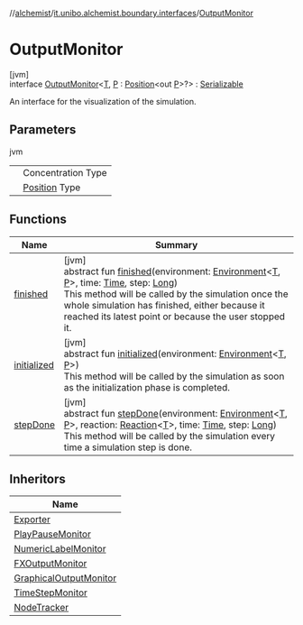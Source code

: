 //[alchemist](../../../index.md)/[it.unibo.alchemist.boundary.interfaces](../index.md)/[OutputMonitor](index.md)

# OutputMonitor

[jvm]\
interface [OutputMonitor](index.md)<[T](index.md), [P](index.md) : [Position](../../it.unibo.alchemist.model.interfaces/-position/index.md)<out [P](../../it.unibo.alchemist.model.interfaces/-layer/index.md)>?> : [Serializable](https://docs.oracle.com/javase/8/docs/api/java/io/Serializable.html)

An interface for the visualization of the simulation.

## Parameters

jvm

| | |
|---|---|
| <T> | Concentration Type |
| <P> | [Position](../../it.unibo.alchemist.model.interfaces/-position/index.md) Type |

## Functions

| Name | Summary |
|---|---|
| [finished](finished.md) | [jvm]<br>abstract fun [finished](finished.md)(environment: [Environment](../../it.unibo.alchemist.model.interfaces/-environment/index.md)<[T](../../it.unibo.alchemist.model.interfaces/-action/index.md), [P](../../it.unibo.alchemist.model.interfaces/-layer/index.md)>, time: [Time](../../it.unibo.alchemist.model.interfaces/-time/index.md), step: [Long](https://kotlinlang.org/api/latest/jvm/stdlib/kotlin/-long/index.html))<br>This method will be called by the simulation once the whole simulation has finished, either because it reached its latest point or because the user stopped it. |
| [initialized](initialized.md) | [jvm]<br>abstract fun [initialized](initialized.md)(environment: [Environment](../../it.unibo.alchemist.model.interfaces/-environment/index.md)<[T](../../it.unibo.alchemist.model.interfaces/-action/index.md), [P](../../it.unibo.alchemist.model.interfaces/-layer/index.md)>)<br>This method will be called by the simulation as soon as the initialization phase is completed. |
| [stepDone](step-done.md) | [jvm]<br>abstract fun [stepDone](step-done.md)(environment: [Environment](../../it.unibo.alchemist.model.interfaces/-environment/index.md)<[T](../../it.unibo.alchemist.model.interfaces/-action/index.md), [P](../../it.unibo.alchemist.model.interfaces/-layer/index.md)>, reaction: [Reaction](../../it.unibo.alchemist.model.interfaces/-reaction/index.md)<[T](../../it.unibo.alchemist.model.interfaces/-action/index.md)>, time: [Time](../../it.unibo.alchemist.model.interfaces/-time/index.md), step: [Long](https://kotlinlang.org/api/latest/jvm/stdlib/kotlin/-long/index.html))<br>This method will be called by the simulation every time a simulation step is done. |

## Inheritors

| Name |
|---|
| [Exporter](../../it.unibo.alchemist.loader.export/-exporter/index.md) |
| [PlayPauseMonitor](../../it.unibo.alchemist.boundary.monitor/-play-pause-monitor/index.md) |
| [NumericLabelMonitor](../../it.unibo.alchemist.boundary.monitor.generic/-numeric-label-monitor/index.md) |
| [FXOutputMonitor](../-f-x-output-monitor/index.md) |
| [GraphicalOutputMonitor](../-graphical-output-monitor/index.md) |
| [TimeStepMonitor](../../it.unibo.alchemist.boundary.monitors/-time-step-monitor/index.md) |
| [NodeTracker](../../it.unibo.alchemist.boundary.monitors/-node-tracker/index.md) |
